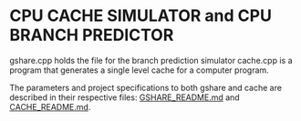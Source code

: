 # CPU CACHE SIMULATOR and CPU BRANCH PREDICTOR

gshare.cpp holds the file for the branch prediction simulator
cache.cpp is a program that generates a single level cache for a computer program.

The parameters and project specifications to both gshare and cache are described in their respective files: [GSHARE_README.md](GSHARE_README.md) and [CACHE_README.md](CACHE_README.md).
